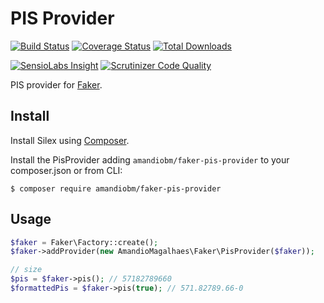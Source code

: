 PIS Provider
====================

[![Build Status](https://img.shields.io/travis/amandiobm/fake-pis-provider.svg?style=flat)](https://travis-ci.org/amandiobm/fake-pis-provider)
[![Coverage Status](https://coveralls.io/repos/github/amandiobm/fake-pis-provider/badge.svg)](https://coveralls.io/github/amandiobm/fake-pis-provider)
[![Total Downloads](https://img.shields.io/packagist/dt/amandiobm/faker-pis-provider.svg?style=flat)](https://packagist.org/packages/amandiobm/faker-pis-provider)

[![SensioLabs Insight](https://img.shields.io/sensiolabs/i/a22e5509-ca4f-4902-a458-5994123c058f.svg?style=flat)](https://insight.sensiolabs.com/projects/a22e5509-ca4f-4902-a458-5994123c058f)
[![Scrutinizer Code Quality](https://img.shields.io/scrutinizer/g/EmanueleMinotto/PlaceholdItProvider.svg?style=flat)](https://scrutinizer-ci.com/g/EmanueleMinotto/PlaceholdItProvider/)

PIS provider for [Faker](https://github.com/fzaninotto/Faker).

## Install
Install Silex using [Composer](http://getcomposer.org/).

Install the PisProvider adding `amandiobm/faker-pis-provider` to your composer.json or from CLI:

```
$ composer require amandiobm/faker-pis-provider
```

## Usage

```php
$faker = Faker\Factory::create();
$faker->addProvider(new AmandioMagalhaes\Faker\PisProvider($faker));

// size
$pis = $faker->pis(); // 57182789660
$formattedPis = $faker->pis(true); // 571.82789.66-0
```